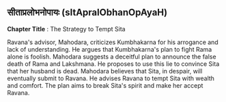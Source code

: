 ## सीताप्रलोभनोपायः (sItApralObhanOpAyaH)
**Chapter Title** : The Strategy to Tempt Sita

Ravana's advisor, Mahodara, criticizes Kumbhakarna for his arrogance and lack of understanding. He argues that Kumbhakarna's plan to fight Rama alone is foolish. Mahodara suggests a deceitful plan to announce the false death of Rama and Lakshmana. He proposes to use this lie to convince Sita that her husband is dead. Mahodara believes that Sita, in despair, will eventually submit to Ravana. He advises Ravana to tempt Sita with wealth and comfort. The plan aims to break Sita's spirit and make her accept Ravana.